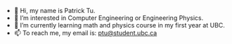 - 👋 Hi, my name is Patrick Tu.
- 👀 I’m interested in Computer Engineering or Engineering Physics.
- 🌱 I’m currently learning math and physics course in my first year at UBC.
- 📫 To reach me, my email is: ptu@student.ubc.ca

<!---
typer234/typer234 is a ✨ special ✨ repository because its `README.md` (this file) appears on your GitHub profile.
You can click the Preview link to take a look at your changes.
--->
